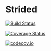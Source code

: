 # Strided

[![Build Status](https://travis-ci.org/Jutho/Strided.jl.svg?branch=master)](https://travis-ci.org/Jutho/Strided.jl)

[![Coverage Status](https://coveralls.io/repos/Jutho/Strided.jl/badge.svg?branch=master&service=github)](https://coveralls.io/github/Jutho/Strided.jl?branch=master)

[![codecov.io](http://codecov.io/github/Jutho/Strided.jl/coverage.svg?branch=master)](http://codecov.io/github/Jutho/Strided.jl?branch=master)
